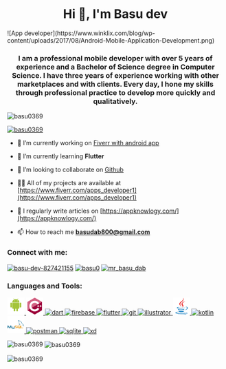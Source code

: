<h1 align="center">Hi 👋, I'm Basu dev</h1>
![App developer](https://www.winklix.com/blog/wp-content/uploads/2017/08/Android-Mobile-Application-Development.png)
<h3 align="center">I am a professional mobile developer with over 5 years of experience and a Bachelor of Science degree in Computer Science. I have three years of experience working with other marketplaces and with clients. Every day, I hone my skills through professional practice to develop more quickly and qualitatively.</h3>

<p align="left"> <img src="https://komarev.com/ghpvc/?username=basu0369&label=Profile%20views&color=0e75b6&style=flat" alt="basu0369" /> </p>

<p align="left"> <a href="https://github.com/ryo-ma/github-profile-trophy"><img src="https://github-profile-trophy.vercel.app/?username=basu0369" alt="basu0369" /></a> </p>

- 🔭 I’m currently working on [Fiverr with android app](https://www.fiverr.com/apps_developer1)

- 🌱 I’m currently learning **Flutter**

- 👯 I’m looking to collaborate on [Github](https://github.com/Basu0369)

- 👨‍💻 All of my projects are available at [https://www.fiverr.com/apps_developer1](https://www.fiverr.com/apps_developer1)

- 📝 I regularly write articles on [https://appknowlogy.com/](https://appknowlogy.com/)

- 📫 How to reach me **basudab800@gmail.com**

<h3 align="left">Connect with me:</h3>
<p align="left">
<a href="https://linkedin.com/in/basu-dev-827421155" target="blank"><img align="center" src="https://raw.githubusercontent.com/rahuldkjain/github-profile-readme-generator/master/src/images/icons/Social/linked-in-alt.svg" alt="basu-dev-827421155" height="30" width="40" /></a>
<a href="https://fb.com/basu0" target="blank"><img align="center" src="https://raw.githubusercontent.com/rahuldkjain/github-profile-readme-generator/master/src/images/icons/Social/facebook.svg" alt="basu0" height="30" width="40" /></a>
<a href="https://instagram.com/mr_basu_dab" target="blank"><img align="center" src="https://raw.githubusercontent.com/rahuldkjain/github-profile-readme-generator/master/src/images/icons/Social/instagram.svg" alt="mr_basu_dab" height="30" width="40" /></a>
</p>

<h3 align="left">Languages and Tools:</h3>
<p align="left"> <a href="https://developer.android.com" target="_blank" rel="noreferrer"> <img src="https://raw.githubusercontent.com/devicons/devicon/master/icons/android/android-original-wordmark.svg" alt="android" width="40" height="40"/> </a> <a href="https://www.w3schools.com/cpp/" target="_blank" rel="noreferrer"> <img src="https://raw.githubusercontent.com/devicons/devicon/master/icons/cplusplus/cplusplus-original.svg" alt="cplusplus" width="40" height="40"/> </a> <a href="https://dart.dev" target="_blank" rel="noreferrer"> <img src="https://www.vectorlogo.zone/logos/dartlang/dartlang-icon.svg" alt="dart" width="40" height="40"/> </a> <a href="https://firebase.google.com/" target="_blank" rel="noreferrer"> <img src="https://www.vectorlogo.zone/logos/firebase/firebase-icon.svg" alt="firebase" width="40" height="40"/> </a> <a href="https://flutter.dev" target="_blank" rel="noreferrer"> <img src="https://www.vectorlogo.zone/logos/flutterio/flutterio-icon.svg" alt="flutter" width="40" height="40"/> </a> <a href="https://git-scm.com/" target="_blank" rel="noreferrer"> <img src="https://www.vectorlogo.zone/logos/git-scm/git-scm-icon.svg" alt="git" width="40" height="40"/> </a> <a href="https://www.adobe.com/in/products/illustrator.html" target="_blank" rel="noreferrer"> <img src="https://www.vectorlogo.zone/logos/adobe_illustrator/adobe_illustrator-icon.svg" alt="illustrator" width="40" height="40"/> </a> <a href="https://www.java.com" target="_blank" rel="noreferrer"> <img src="https://raw.githubusercontent.com/devicons/devicon/master/icons/java/java-original.svg" alt="java" width="40" height="40"/> </a> <a href="https://kotlinlang.org" target="_blank" rel="noreferrer"> <img src="https://www.vectorlogo.zone/logos/kotlinlang/kotlinlang-icon.svg" alt="kotlin" width="40" height="40"/> </a> <a href="https://www.mysql.com/" target="_blank" rel="noreferrer"> <img src="https://raw.githubusercontent.com/devicons/devicon/master/icons/mysql/mysql-original-wordmark.svg" alt="mysql" width="40" height="40"/> </a> <a href="https://postman.com" target="_blank" rel="noreferrer"> <img src="https://www.vectorlogo.zone/logos/getpostman/getpostman-icon.svg" alt="postman" width="40" height="40"/> </a> <a href="https://www.sqlite.org/" target="_blank" rel="noreferrer"> <img src="https://www.vectorlogo.zone/logos/sqlite/sqlite-icon.svg" alt="sqlite" width="40" height="40"/> </a> <a href="https://www.adobe.com/products/xd.html" target="_blank" rel="noreferrer"> <img src="https://cdn.worldvectorlogo.com/logos/adobe-xd.svg" alt="xd" width="40" height="40"/> </a> </p>

<p><img align="left" src="https://github-readme-stats.vercel.app/api/top-langs?username=basu0369&show_icons=true&locale=en&layout=compact" alt="basu0369" /></p>

<p>&nbsp;<img align="center" src="https://github-readme-stats.vercel.app/api?username=basu0369&show_icons=true&locale=en" alt="basu0369" /></p>

<p><img align="center" src="https://github-readme-streak-stats.herokuapp.com/?user=basu0369&" alt="basu0369" /></p>
